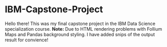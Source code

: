 # IBM-Capstone-Project
Hello there! This was my final capstone project in the IBM Data Science specialization course.
**Note:** Due to HTML rendering problems with Follium Maps and Pandas background styling. I have added snips of the output result for convience!
